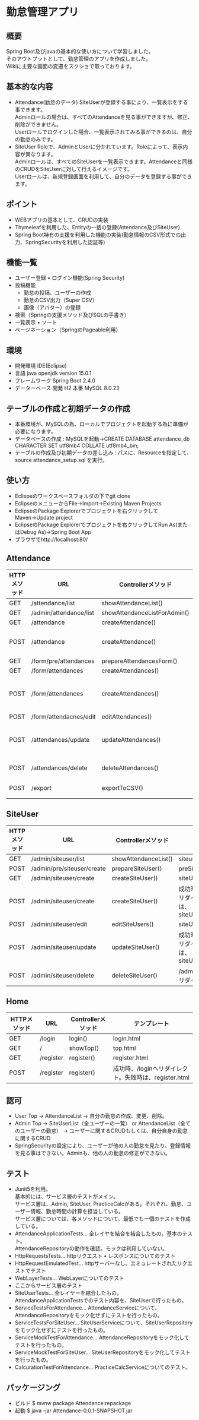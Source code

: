 # 勤怠管理アプリ

## 概要
Spring Boot及びjavaの基本的な使い方について学習しました。  
そのアウトプットとして、勤怠管理のアプリを作成しました。  
Wikiに主要な画面の変遷をスクショで取っております。
## 基本的な内容
 - Attendance(勤怠のデータ)
SiteUserが登録する事により、一覧表示をする事できます。  
Adminロールの場合は、すべてのAttendanceを見る事ができますが、修正、削除ができません。  
Userロールでログインした場合、一覧表示されてみる事ができるのは、自分の勤怠のみです。  
 - SiteUser
Roleで、AdminとUserに分かれています。Roleによって、表示内容が異なります。  
Adminロールは、すべてのSiteUserを一覧表示できます。Attendanceと同様のCRUDをSiteUserに対して行えるイメージです。  
Userロールは、新規登録画面を利用して、自分のデータを登録する事ができます。
## ポイント
 - WEBアプリの基本として、CRUDの実装
 - Thymeleafを利用した、Entityの一括の登録(Attendance及びSiteUser)
 - Spring Boot特有の支援を利用した機能の実装(勤怠情報のCSV形式での出力、SpringSecurityを利用した認証等)
## 機能一覧
 - ユーザー登録 • ログイン機能(Spring Security)
 - 投稿機能
   - 勤怠の投稿、ユーザーの作成
   - 勤怠のCSV出力（Super CSV）
   - 画像（アバター）の登録
 - 検索（Springの支援メソッド及びSQLの手書き）
 - 一覧表示 • ソート
 - ページネーション（SpringのPageable利用）
## 環境
 - 開発環境 IDE(Eclipse)
 - 言語 java openjdk version 15.0.1
 - フレームワーク Spring Boot 2.4.0
 - データーベース 開発 H2 本番 MySQL 8.0.23
## テーブルの作成と初期データの作成
 - 本番環境が、MySQLの為、ローカルでプロジェクトを起動する為に準備が必要になります。
 - データベースの作成 : MySQLを起動→CREATE DATABASE attendance_db CHARACTER SET utf8mb4 COLLATE utf8mb4_bin;
 - テーブルの作成及び初期データの差し込み : パスに、Resourceを指定して、source attendance_setup.sql を実行。
## 使い方
 - Eclispeのワークスペースフォルダの下でgit clone
 - EclipseのメニューからFile→Import→Existing Maven Projects
 - EclipseのPackage Explorerでプロジェクトを右クリックしてMaven→Update project
 - EclipseのPackage Explorerでプロジェクトを右クリックしてRun As(またはDebug As)→Spring Boot App
 - ブラウザでhttp://localhost:80/

## Attendance
| HTTPメソッド | URL | Controllerメソッド | テンプレート |
| ------------- | ------------- | ------------- | ------------- |
| GET | /attendance/list | showAttendanceList() | attendanceList.html |
| GET | /admin/attendance/list | showAttendanceListForAdmin() | attendanceList.html |
| GET | /attendance | createAttendance() | attendanceForm.html |
| POST | /attendance | createAttendance() | 成功時は /attendance/listへリダイレクト。失敗時は、attendanceForm.html|
| GET | /form/pre/attendances | prepareAttendancesForm() | preAttendancesForm.html |
| GET | /form/attendances | createAttendances() | attendancesForm.html |
| POST | /form/attendances | createAttendances() | 成功時は/attendance/listへリダイレクト。失敗時は、attendancesForm.html |
| POST | /form/attendacnes/edit | editAttendances() | attendancesForm.html |
| POST | /attendances/update | updateAttendances() | 成功時は、/attendance/listへリダイレクト。失敗時は、attendancesForm.html
| POST | /attendances/delete | deleteAttendances() | /attendance/listへリダイレクト |
| POST | /export | exportToCSV() | /attendance/listへリダイレクト |
## SiteUser
| HTTPメソッド | URL | Controllerメソッド | テンプレート |
| ------------- | ------------- | ------------- | ------------- |
| GET | /admin/siteuser/list | showAttendanceList() | siteuserList.html |
| POST | /admin/pre/siteuser/create | prepareSiteUser() | preSiteUsersForm.html |
| GET | /admin/siteuser/create | createSiteUser() | siteUsersForm.html |
| POST | /admin/siteuser/create | createSiteUser() | 成功時、/siteuser/listへリダイレクト。失敗時は、siteUsersForm.html |
| POST | /admin/siteuser/edit | editSiteUsers() | siteUsersForm.html |
| POST | /admin/siteuser/update | updateSiteUser() | 成功時、/siteuser/listへリダイレクト。失敗時は、siteUsersForm.html|
| POST | /admin/siteuser/delete | deleteSiteUser() | /admin/siteuser/listへリダイレクト |
## Home
| HTTPメソッド | URL | Controllerメソッド | テンプレート |
| ------------- | ------------- | ------------- | ------------- |
| GET | /login | login() | login.html |
| GET | / | showTop() | top.html |
| GET | /register | register() | register.html |
| POST | /register | register() | 成功時、/loginへリダイレクト。失敗時は、register.html 
## 認可
 - User  Top → AttendanceList → 自分の勤怠の作成、変更、削除。
 - Admin Top → SiteUserList（全ユーザーの一覧） or AttendanceList（全てのユーザーの勤怠） → ユーザーに関するCRUDもしくは、自分自身の勤怠に関するCRUD
 - SpringSecurityの設定により、ユーザーが他の人の勤怠を見たり、登録情報を見る事はできない。Adminも、他の人の勤怠の修正ができない。
## テスト
 - Junit5を利用。  
   基本的には、サービス層のテストがメイン。  
   サービス層は、Admin, SiteUser, PracticeCalcがある。それぞれ、勤怠、ユーザー情報、勤怠時間の計算を担当している。  
   サービス層については、各メソッドについて、最低でも一個のテストを作成している。
 - AttendanceApplicationTests... 全レイヤを結合を結合したもの。基本のテスト。  
   AttendanceRepositoryの動作を確認。モックは利用していない。
 - HttpRequestsTests... httpリクエスト • レスポンスについてのテスト
 - HttpRequestEmulatedTest... httpサーバーなし。エミュレートされたリクエストでテスト
 - WebLayerTests... WebLayerについてのテスト
 - ここからサービス層のテスト
 - SiteUserTests... 全レイヤーを結合したもの。  
   AttendanceApplicationTestsでのテスト内容を、SiteUserで行ったもの。
 - ServiceTestsForAttendance... AttendanceServiceについて、AttendanceRepositoryをモック化せずにテストを行ったもの。
 - ServiceTestsForSiteUser... SiteUserServiceについて、SiteUserRepositoryをモック化せずにテストを行ったもの。
 - ServiceMockTestForAttendance... AttendanceRepositoryをモック化してテストを行ったもの。
 - ServiceMockTestForSiteUser... SiteUserRepositoryをモック化してテストを行ったもの。
 - CalcurationTestForAttendance... PracticeCalcServiceについてのテスト。
## パッケージング
 - ビルド $ mvnw package Attendance:repackage
 - 起動 $ java -jar Attendance-0.0.1-SNAPSHOT.jar
